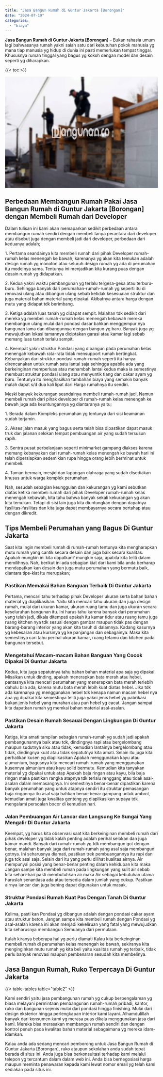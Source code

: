 ```yaml
---
title: "Jasa Bangun Rumah di Guntur Jakarta [Borongan]"
date: "2024-07-19"
categories: 
  - "biaya"
---
```


**Jasa Bangun Rumah di Guntur Jakarta \[Borongan\]** – Bukan rahasia umum lagi bahwasanya rumah yakni salah satu dari kebutuhan pokok manusia yg mana tiap manusia yg hidup di dunia ini pasti memerlukan tempat tinggal. Khususnya rumah tinggal yang bagus yg kokoh dengan model dan desain seperti yg diharapkan.

{{< toc >}}

![Jasa Bangun Rumah di Guntur Jakarta [Borongan]](/images/borong-bangunan-13.png)

## Perbedaan Membangun Rumah Pakai Jasa Bangun Rumah di Guntur Jakarta \[Borongan\] dengan Membeli Rumah dari Developer

Dalam tulisan ini kami akan memaparkan sedikit perbedaan antara membangun rumah sendiri dengan membeli tanpa perantara dari developer atau disebut juga dengan membeli jadi dari developer, perbedaan dari keduanya adalah;

1\. Pertama seandainya kita membeli rumah dari pihak Developer rumah-rumah kelas menengah ke bawah, karenanya yg akan kita temukan adalah design rumah yg monoton atau seluruh design rumah yg ada di perumahan itu modelnya sama. Tentunya ini menjadikan kita kurang puas dengan desain rumah yg didapatkan.

2\. Kedua yakni waktu pembangunan yg terlalu tergesa-gesa atau terburu-buru. Sehingga banyak dari perumahan-rumah-rumah yg seperti itu di renovasi ulang atau dibangun ulang sebab ketidak kesesuaian struktur dan juga material bahan material yang dipakai. Akibatnya antara harga dengan mutu yang didapat tdk berimbang.

3\. Ketiga adalah luas tanah yg didapat sempit. Malahan tdk sedikit dari mereka yg membeli rumah-rumah kelas menengah kebawah mereka membangun ulang mulai dari pondasi dasar bahkan menggempur nya bangunan lama dan dibangunnya dengan bangun yg baru. Banyak juga yg mewujudkan lokasi tamannya diciptakan garasi atau kamar lagi sebab memang luas tanah terlalu sempit.

4\. Keempat yakni struktur Pondasi yang dibangun pada perumahan kelas menengah kebawah rata-rata tidak mensupport rumah bertingkat. Kebanyakan dari struktur pondasi rumah-rumah seperti itu hanya direncanakan untuk rumah satu lantai saja sehingga apabila ada yang berkeinginan memperluas atau menambah lantai kedua maka ia semestinya membuat struktur pondasi ulang atau menyuntik tiang dan cakar ayam yg baru. Tentunya itu menghasilkan tambahan biaya yang semakin banyak malah dapat s/d dua kali lipat dari Harga rumahnya itu sendiri.

Meski banyak kekurangan seandainya membeli rumah-rumah jadi, Namun membeli rumah dari pihak developer di rumah-rumah kelas menengah ke bawah juga ada keuntungannya yg diantaranya yaitu;

1\. Berada dalam Kompleks perumahan yg tentunya dari sisi keamanan sudah terjamin.

2\. Akses jalan masuk yang bagus serta telah bisa dipastikan dapat masuk truk dan jalanan selokan tempat pembuangan air yang sudah tersusun rapih.

3\. Sentra pusat perbelanjaan seperti minimarket gampang diakses karena memang kebanyakan dari rumah-rumah kelas menengah ke bawah hari ini telah dipersiapkan sedemikian rupa hingga orang lebih berminat untuk membeli.

4\. Taman bermain, mesjid dan lapangan olahraga yang sudah disediakan khusus untuk warga komplek perumahan.

Nah, sesudah sebagian keunggulan dan kekurangan yg kami sebutkan diatas ketika membeli rumah dari pihak Developer rumah-rumah kelas menengah kebawah, kita tahu bahwa banyak sekali kekurangan yg akan kita temukan. Tetapi di sisi lain juga kita diuntungkan dengan dapatnya fasilitas-fasilitas dan kita juga dapat membayarnya secara bertahap atau dengan dikredit.

## Tips Membeli Perumahan yang Bagus Di Guntur Jakarta

Saat kita ingin membeli rumah di rumah-rumah tentunya kita mengharapkan mutu rumah yang cantik secara desain dan juga baik secara kualitas. Apakah mungkin ini kita dapatkan? mungkin saja, apabila kita teliti dalam memilihnya. Nah, berikut ini ada sebagian kiat dari kami bila anda berharap mendapatkan kan desain dan juga mutu perumahan yang bermutu baik, diantara tips-kiat Itu merupakan;

### Pastikan Memakai Bahan Banguan Terbaik Di Guntur Jakarta

Pertama, mencari tahu terhadap pihak Developer ukuran serta bahan bahan material yg diaplikasikan. Yaitu kita mencari tahu ukuran dan juga design rumah, mulai dari ukuran kamar, ukuran ruang tamu dan juga ukuran secara keseluruhan bangunan itu. Ini harus tahu karena banyak dari perumahan yang telah jadi, dikala ditempati apakah itu kamar tidur atau ruang tamu juga ruang kitchen nya tdk sesuai dengan gambar maupun tidak pas dengan barang-barang interior yang akan kita taruh di dalamnya. Kadang kasurnya yg kebesaran atau kursinya yg ke panjangan dan sebagainya. Maka kita semestinya cari tahu perihal ukuran kamar, ruang tetamu dan kitchen pada bangunan tersebut.

### Mengetahui Macam-macam Bahan Banguan Yang Cocok Dipakai Di Guntur Jakarta

Kedua, kita juga sepatutnya tahu bahan bahan material apa saja yg dipakai. Misalkan untuk dinding, apakah menerapkan bata merah atau hebel, pantasnya kita mencari perumahan yang menerapkan bata merah terlebih dahulu bila ada, karena mutu bata merah lebih kuat diatas hebel. Jika tdk ada karenanya yg menggunakan hebel tdk kenapa namun macam hebel nya apa yg dipakai kita semestinya teliti juga yakni jenis hebel yg pabrikasi bukan jenis hebel yang murahan atau pun hebel yg cacat. Jangan sampai kita dapatkan rumah yg memkai bahan material asal-asalan.

### Pastikan Desain Rumah Sesauai Dengan Lingkungan Di Guntur Jakarta

Ketiga, kita amati tampilan sebagian rumah-rumah yg sudah jadi apakah pembangunannya baik atau tdk, dindingnya rapi atau bergelombang maupun sudutnya siku atau tidak, kemudian lantainya bergelombang atau tidak, dindingnya kuat atau tidak sepatutnya kita amati. Selain itu juga kita perhatikan kusen yg diaplikasikan Apakah menggunakan kayu atau alumunium, bagusnya kita mencari rumah-rumah yang menggunakan kusennya almunium atau kayu solid bermutu. Kemudian kita tanyakan material yg dipakai untuk atap Apakah baja ringan atau kayu, bila baja ringan maka pastikan rangka atapnya tdk terlalu renggang atau tidak asal-asalan dalam memasangnya. Ini semestinya benar-benar dipastikan karena banyak perumahan yang untuk atapnya sendiri itu struktur pemasangan baja ringannya itu asal saja bahkan benar-benar gampang untuk ambrol, kemudian amati juga kwalitas genteng yg diaplikasikan supaya tdk mengalami persoalan bocor di kemudian hari.

### Jalan Pembuangan Air Lancar dan Langsung Ke Sungai Yang Mengalir Di Guntur Jakarta

Keempat, yg harus kita observasi saat kita berkeinginan membeli rumah dari pihak developer yg tidak kalah penting adalah perihal selokan dan juga kamar mandi. Banyak dari rumah-rumah yg tdk membangun got dengan benar, malahan banyak juga dari rumah-rumah yang asal saja membangun gotnya. Ini seharusnya diamati, pastikan trek pembuangannya itu rapi dan juga tdk asal saja. Selain dari itu yang perlu dilihat kualitas airnya. Air mempunyai posisi yang benar-benar penting dalam kehidupan kita maka Jangan sampe kita membeli rumah pada lingkungan yang sulit air sebab kita sehari-hari pasti membutuhkan air maka Air sebagai kebutuhan utama haruslah senantiasa ada atau tersedia dalam jumlah yang cukup. Pastikan airnya lancar dan juga bening dapat digunakan untuk masak.

### Struktur Pondasi Rumah Kuat Pas Dengan Tanah Di Guntur Jakarta

Kelima, pasti kan Pondasi yg dibangun adalah dengan pondasi cakar ayam atau struktur beton. Jangan sampe kita membeli rumah dengan Pondasi yg asal-asalan karena ini akan menjadi kekeliruan yang fatal yang mewujudkan kita seharusnya membangun Semuanya dari permulaan.

Itulah kiranya beberapa hal yg perlu diamati Kalau kita berkeinginan membeli rumah di perumahan kelas menengah ke bawah, sekiranya kita menginginkan mutu rumah yg kita beli yaitu kualitas rumah yg terbaik, tidak perlu banyak renovasi maupun pembenaran sesudah kita membelinya.

## Jasa Bangun Rumah, Ruko Terpercaya Di Guntur Jakarta

{{< table-tables table="table2" >}}

Kami sendiri yaitu jasa pembangunan rumah yg cukup berpengalaman yg biasa melayani permintaan pembangunan rumah-rumah pribadi, kantor, ruko dan bangunan sejenis mulai dari pondasi hingga finishing. Mulai dari design eksterior hingga perlengkapan interior kami layani. Alhamdulillah banyak dari konsumen kami yg merasa puas dikala menggunakan jasa dari kami. Mereka bisa merasakan membangun rumah sendiri dan dengan kontrol penuh pada kwalitas bahan material sebagaimana yg mereka idam-idamkan.

Kalau anda ada sedang mencari pemborong untuk Jasa Bangun Rumah di Guntur Jakarta \[Borongan\], ruko ataupun sekolahan anda sudah tepat berada di situs ini. Anda juga bisa berkonsultasi terhadap kami melalui telepon yg tercantum dalam dalam web ini. Anda bisa bernegosiasi harga maupun meminta penawaran kepada kami lewat nomor email yg telah kami sediakan pada situs ini.
